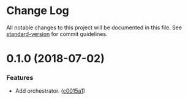 # Change Log

All notable changes to this project will be documented in this file. See [standard-version](https://github.com/conventional-changelog/standard-version) for commit guidelines.

<a name="0.1.0"></a>
# 0.1.0 (2018-07-02)


### Features

* Add orchestrator. ([c0015a1](https://github.com/darkobits/marin/commit/c0015a1))
